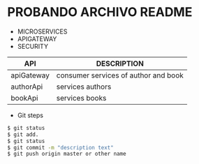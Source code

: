 # PROBANDO ARCHIVO README

- MICROSERVICES
- APIGATEWAY
- SECURITY

| API | DESCRIPTION |
| ------ | ------ |
| apiGateway | consumer services of author and book|
| authorApi | services authors |
| bookApi |  services books |

- Git steps 
```sh
$ git status
$ git add.
$ git status
$ git commit -m "description text"
$ git push origin master or other name
```
